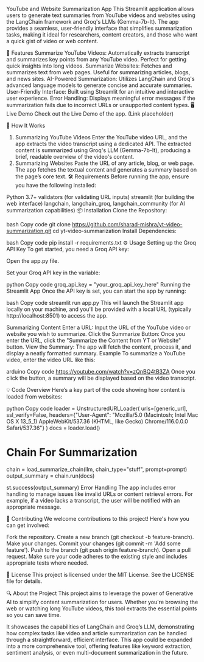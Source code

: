 YouTube and Website Summarization App
This Streamlit application allows users to generate text summaries from YouTube videos and websites using the LangChain framework and Groq's LLMs (Gemma-7b-It). The app provides a seamless, user-friendly interface that simplifies summarization tasks, making it ideal for researchers, content creators, and those who want a quick gist of video or web content.

🌟 Features
Summarize YouTube Videos: Automatically extracts transcript and summarizes key points from any YouTube video. Perfect for getting quick insights into long videos.
Summarize Websites: Fetches and summarizes text from web pages. Useful for summarizing articles, blogs, and news sites.
AI-Powered Summarization: Utilizes LangChain and Groq's advanced language models to generate concise and accurate summaries.
User-Friendly Interface: Built using Streamlit for an intuitive and interactive user experience.
Error Handling: Displays meaningful error messages if the summarization fails due to incorrect URLs or unsupported content types.
🖥️ Live Demo
Check out the Live Demo of the app. (Link placeholder)

🚀 How It Works
1. Summarizing YouTube Videos
Enter the YouTube video URL, and the app extracts the video transcript using a dedicated API.
The extracted content is summarized using Groq's LLM (Gemma-7b-It), producing a brief, readable overview of the video's content.
2. Summarizing Websites
Paste the URL of any article, blog, or web page.
The app fetches the textual content and generates a summary based on the page’s core text.
🛠️ Requirements
Before running the app, ensure you have the following installed:

Python 3.7+
validators (for validating URL inputs)
streamlit (for building the web interface)
langchain, langchain_groq, langchain_community (for AI summarization capabilities)
📦 Installation
Clone the Repository:

bash
Copy code
git clone https://github.com/sharad-mishra/yt-video-summarization.git
cd yt-video-summarization
Install Dependencies:

bash
Copy code
pip install -r requirements.txt
⚙️ Usage
Setting up the Groq API Key
To get started, you need a Groq API key:

Open the app.py file.

Set your Groq API key in the variable:

python
Copy code
groq_api_key = "your_groq_api_key_here"
Running the Streamlit App
Once the API key is set, you can start the app by running:

bash
Copy code
streamlit run app.py
This will launch the Streamlit app locally on your machine, and you'll be provided with a local URL (typically http://localhost:8501) to access the app.

Summarizing Content
Enter a URL: Input the URL of the YouTube video or website you wish to summarize.
Click the Summarize Button: Once you enter the URL, click the "Summarize the Content from YT or Website" button.
View the Summary: The app will fetch the content, process it, and display a neatly formatted summary.
Example
To summarize a YouTube video, enter the video URL like this:

arduino
Copy code
https://youtube.com/watch?v=zQnBQ4tB3ZA
Once you click the button, a summary will be displayed based on the video transcript.

💡 Code Overview
Here’s a key part of the code showing how content is loaded from websites:

python
Copy code
loader = UnstructuredURLLoader(
    urls=[generic_url],
    ssl_verify=False,
    headers={"User-Agent": "Mozilla/5.0 (Macintosh; Intel Mac OS X 13_5_1) AppleWebKit/537.36 (KHTML, like Gecko) Chrome/116.0.0.0 Safari/537.36"}
)
docs = loader.load()

# Chain For Summarization
chain = load_summarize_chain(llm, chain_type="stuff", prompt=prompt)
output_summary = chain.run(docs)

st.success(output_summary)
Error Handling
The app includes error handling to manage issues like invalid URLs or content retrieval errors. For example, if a video lacks a transcript, the user will be notified with an appropriate message.

🤝 Contributing
We welcome contributions to this project! Here's how you can get involved:

Fork the repository.
Create a new branch (git checkout -b feature-branch).
Make your changes.
Commit your changes (git commit -m 'Add some feature').
Push to the branch (git push origin feature-branch).
Open a pull request.
Make sure your code adheres to the existing style and includes appropriate tests where needed.

📜 License
This project is licensed under the MIT License. See the LICENSE file for details.

🔍 About the Project
This project aims to leverage the power of Generative AI to simplify content summarization for users. Whether you're browsing the web or watching long YouTube videos, this tool extracts the essential points so you can save time.

It showcases the capabilities of LangChain and Groq’s LLM, demonstrating how complex tasks like video and article summarization can be handled through a straightforward, efficient interface. This app could be expanded into a more comprehensive tool, offering features like keyword extraction, sentiment analysis, or even multi-document summarization in the future.
